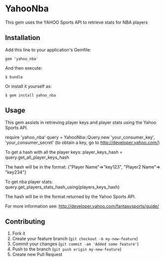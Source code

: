 # YahooNba

This gem uses the YAHOO Sports API to retrieve stats for NBA players

## Installation

Add this line to your application's Gemfile:

    gem 'yahoo_nba'

And then execute:

    $ bundle

Or install it yourself as:

    $ gem install yahoo_nba

## Usage

This gem assists in retrieving player keys and player stats using the Yahoo Sports API.

require 'yahoo_nba'
query = YahooNba::Query.new 'your_consumer_key', 'your_consumer_secret'
(to obtain a key, go to http://developer.yahoo.com/)

To get a hash with all the player keys:
player_keys_hash = query.get_all_player_keys_hash

The hash will be in the format:
{"Player Name"=>"key123", "Player2 Name"=> "key234"}

To get nba player stats:
query.get_players_stats_hash_using(players_keys_hash)

The hash will be in the format returned by the Yahoo Sports API.  

For more information see:
http://developer.yahoo.com/fantasysports/guide/

## Contributing

1. Fork it
2. Create your feature branch (`git checkout -b my-new-feature`)
3. Commit your changes (`git commit -am 'Added some feature'`)
4. Push to the branch (`git push origin my-new-feature`)
5. Create new Pull Request

